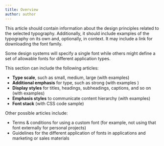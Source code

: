 ```yaml
---
title: Overview
author: author
---
```


This article should contain information about the design principles related to the selected typography. Additionally, it should include examples of the typography on its own and, optionally, in context. It may include a link for downloading the font family.

Some design systems will specify a single font while others might define a set of allowable fonts for different application types.

This section can include the following articles:
* **Type scale**, such as small, medium, large (with examples)
* **Additional emphasis** for type, such as strong (with examples )
* **Display styles** for titles, headings, subheadings, captions, and so on (with examples)
* **Emphasis styles** to communicate content hierarchy (with examples)
* **Font stack** (with CSS code sample)

Other possible articles include:
* Terms & conditions for using a custom font (for example, not using that font externally for personal projects)
* Guidelines for the different application of fonts in applications and marketing or sales materials
